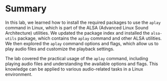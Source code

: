 # Summary

In this lab, we learned how to install the required packages to use the `aplay` command in Linux, which is part of the ALSA (Advanced Linux Sound Architecture) utilities. We updated the package index and installed the `alsa-utils` package, which contains the `aplay` command and other ALSA utilities. We then explored the `aplay` command options and flags, which allow us to play audio files and customize the playback settings.

The lab covered the practical usage of the `aplay` command, including playing audio files and understanding the available options and flags. This knowledge can be applied to various audio-related tasks in a Linux environment.
